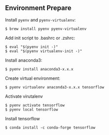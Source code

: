 ## Environment Prepare

Install `pyenv` and `pyenv-virtualenv`:

    $ brew install pyenv pyenv-virtualenv

Add init script to .bashrc or .zshrc:

    $ eval "$(pyenv init -)"
    $ eval "$(pyenv virtualenv-init -)"

Install anaconda3:

    $ pyenv install anaconda3-x.x.x

Create virtual environment:

    $ pyenv virtualenv anaconda3-x.x.x tensorflow

Activate virutalenv

    $ pyenv activate tensorflow
    $ pyenv local tensorflow

Install tensorflow

    $ conda install -c conda-forge tensorflow

